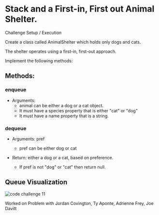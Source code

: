 # Stack and a First-in, First out Animal Shelter.
<!-- Short summary or background information -->
Challenge Setup / Execution

Create a class called AnimalShelter which holds only dogs and cats.

The shelter operates using a first-in, first-out approach.

Implement the following methods:

## Methods:

### enqueue

- Arguments:
  - animal can be either a dog or a cat object.
  - It must have a species property that is either "cat" or "dog"
  - It must have a name property that is a string.


### dequeue

- Arguments: pref
  - pref can be either dog or cat

- Return: either a dog or a cat, based on preference.
  - If pref is not "dog" or "cat" then return null.

## Queue Visualization

![code challenge 11](./img/stack-and-queues.png)


Worked on Problem with Jordan Covington, Ty Aponte, Adrienne Frey, Joe Davitt
